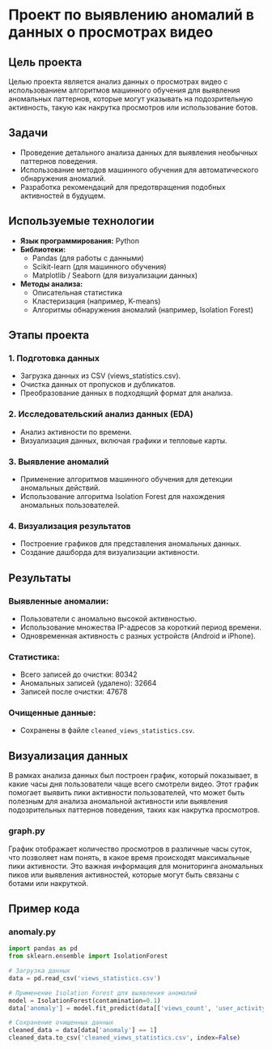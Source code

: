 # Проект по выявлению аномалий в данных о просмотрах видео

## Цель проекта
Целью проекта является анализ данных о просмотрах видео с использованием алгоритмов машинного обучения для выявления аномальных паттернов, которые могут указывать на подозрительную активность, такую как накрутка просмотров или использование ботов.

## Задачи
- Проведение детального анализа данных для выявления необычных паттернов поведения.
- Использование методов машинного обучения для автоматического обнаружения аномалий.
- Разработка рекомендаций для предотвращения подобных активностей в будущем.

## Используемые технологии
- **Язык программирования:** Python
- **Библиотеки:**
  - Pandas (для работы с данными)
  - Scikit-learn (для машинного обучения)
  - Matplotlib / Seaborn (для визуализации данных)
- **Методы анализа:**
  - Описательная статистика
  - Кластеризация (например, K-means)
  - Алгоритмы обнаружения аномалий (например, Isolation Forest)

## Этапы проекта

### 1. Подготовка данных
- Загрузка данных из CSV (views_statistics.csv).
- Очистка данных от пропусков и дубликатов.
- Преобразование данных в подходящий формат для анализа.

### 2. Исследовательский анализ данных (EDA)
- Анализ активности по времени.
- Визуализация данных, включая графики и тепловые карты.

### 3. Выявление аномалий
- Применение алгоритмов машинного обучения для детекции аномальных действий.
- Использование алгоритма Isolation Forest для нахождения аномальных пользователей.

### 4. Визуализация результатов
- Построение графиков для представления аномальных данных.
- Создание дашборда для визуализации активности.

## Результаты

### Выявленные аномалии:
- Пользователи с аномально высокой активностью.
- Использование множества IP-адресов за короткий период времени.
- Одновременная активность с разных устройств (Android и iPhone).

### Статистика:
- Всего записей до очистки: 80342
- Аномальных записей (удалено): 32664
- Записей после очистки: 47678

### Очищенные данные:
- Сохранены в файле `cleaned_views_statistics.csv`.
  
## Визуализация данных

В рамках анализа данных был построен график, который показывает, в какие часы дня пользователи чаще всего смотрели видео. Этот график помогает выявить пики активности пользователей, что может быть полезным для анализа аномальной активности или выявления подозрительных паттернов поведения, таких как накрутка просмотров.

### graph.py

График отображает количество просмотров в различные часы суток, что позволяет нам понять, в какое время происходят максимальные пики активности. Это важная информация для мониторинга аномальных пиков или выявления активностей, которые могут быть связаны с ботами или накруткой.

## Пример кода

### anomaly.py

```python
import pandas as pd
from sklearn.ensemble import IsolationForest

# Загрузка данных
data = pd.read_csv('views_statistics.csv')

# Применение Isolation Forest для выявления аномалий
model = IsolationForest(contamination=0.1)
data['anomaly'] = model.fit_predict(data[['views_count', 'user_activity']])

# Сохранение очищенных данных
cleaned_data = data[data['anomaly'] == 1]
cleaned_data.to_csv('cleaned_views_statistics.csv', index=False) 

